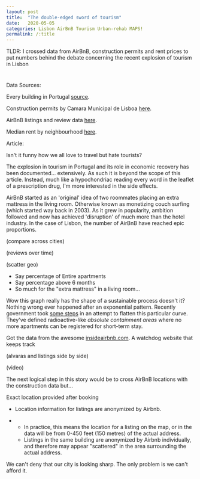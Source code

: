 ```yaml
---
layout: post
title:  "The double-edged sword of tourism"
date:   2020-05-05
categories: Lisbon AirBnB Tourism Urban-rehab MAPS!
permalink: /:title
---
```

TLDR: I crossed data from AirBnB, construction permits and rent prices to put numbers behind the debate concerning the recent explosion of tourism in Lisbon

<h1 id="posts-label"></h1>



Data Sources:

Every building in Portugal [source](https://download.geofabrik.de/europe/portugal.html).

Construction permits by Camara Municipal de Lisboa [here]([http://geodados.cm-lisboa.pt/datasets/alvar%C3%A1s-para-obras-de-edifica%C3%A7%C3%A3o-e-demoli%C3%A7%C3%A3o](http://geodados.cm-lisboa.pt/datasets/alvarás-para-obras-de-edificação-e-demolição)).

AirBnB listings and review data [here](http://insideairbnb.com/get-the-data.html).

Median rent by neighbourhood [here](https://ine.pt/xportal/xmain?xpgid=ine_main&xpid=INE).



Article:

Isn't it funny how we all love to travel but hate tourists? 

The explosion in tourism in Portugal and its role in economic recovery has been documented... extensively. As such it is beyond the scope of this article. Instead, much like a hypochondriac reading every word in the leaflet of a prescription drug, I'm more interested in the side effects. 

AirBnB started as an 'original' idea of two roommates placing an extra mattress in the living room. Otherwise known as monetizing couch surfing (which started way back in 2003). As it grew in popularity, ambition followed and now has achieved 'disruption' of much more than the hotel industry. In the case of Lisbon, the number of AirBnB have reached epic proportions.

(compare across cities)



(reviews over time)

(scatter geo)

- Say percentage of Entire apartments
- Say percentage above 6 months
- So much for the "extra mattress" in a living room...

Wow this graph really has the shape of a sustainable process doesn't it? Nothing wrong ever happened after an exponential pattern. Recently government took [some steps](https://eco.sapo.pt/2019/10/23/lisboa-trava-novos-alojamentos-locais-na-baixa-avenida-da-liberdade-e-almirante-reis/) in an attempt to flatten this particular curve. They've defined radioactive-like *absolute containment areas* where no more apartments can be registered for short-term stay.

Got the data from the awesome [insideairbnb.com](). A watchdog website that keeps track 

(alvaras and listings side by side)

(video)

The next logical step in this story would be to cross AirBnB locations with the construction data but...

Exact location provided after booking

- Location information for listings are anonymized by Airbnb.

- - In practice, this means the location for a listing on the map, or in the data will be from 0-450 feet (150 metres) of the actual address.
  - Listings in the same building are anonymized by Airbnb individually, and therefore may appear "scattered" in the area surrounding the actual address.



We can't deny that our city is looking sharp. The only problem is we can't afford it.

